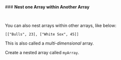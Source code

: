 ### **Nest one Array within Another Array**

<br>

You can also nest arrays within other arrays, like below:

```
[["Bulls", 23], ["White Sox", 45]]
```

This is also called a _multi-dimensional_ array.

Create a nested array called `myArray`.
